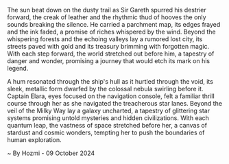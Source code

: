 
The sun beat down on the dusty trail as Sir Gareth spurred his destrier forward, the creak of leather and the rhythmic thud of hooves the only sounds breaking the silence. He carried a parchment map, its edges frayed and the ink faded, a promise of riches whispered by the wind. Beyond the whispering forests and the echoing valleys lay a rumored lost city, its streets paved with gold and its treasury brimming with forgotten magic. With each step forward, the world stretched out before him, a tapestry of danger and wonder, promising a journey that would etch its mark on his legend.

A hum resonated through the ship's hull as it hurtled through the void, its sleek, metallic form dwarfed by the colossal nebula swirling before it. Captain Elara, eyes focused on the navigation console, felt a familiar thrill course through her as she navigated the treacherous star lanes. Beyond the veil of the Milky Way lay a galaxy uncharted, a tapestry of glittering star systems promising untold mysteries and hidden civilizations. With each quantum leap, the vastness of space stretched before her, a canvas of stardust and cosmic wonders, tempting her to push the boundaries of human exploration. 

~ By Hozmi - 09 October 2024
